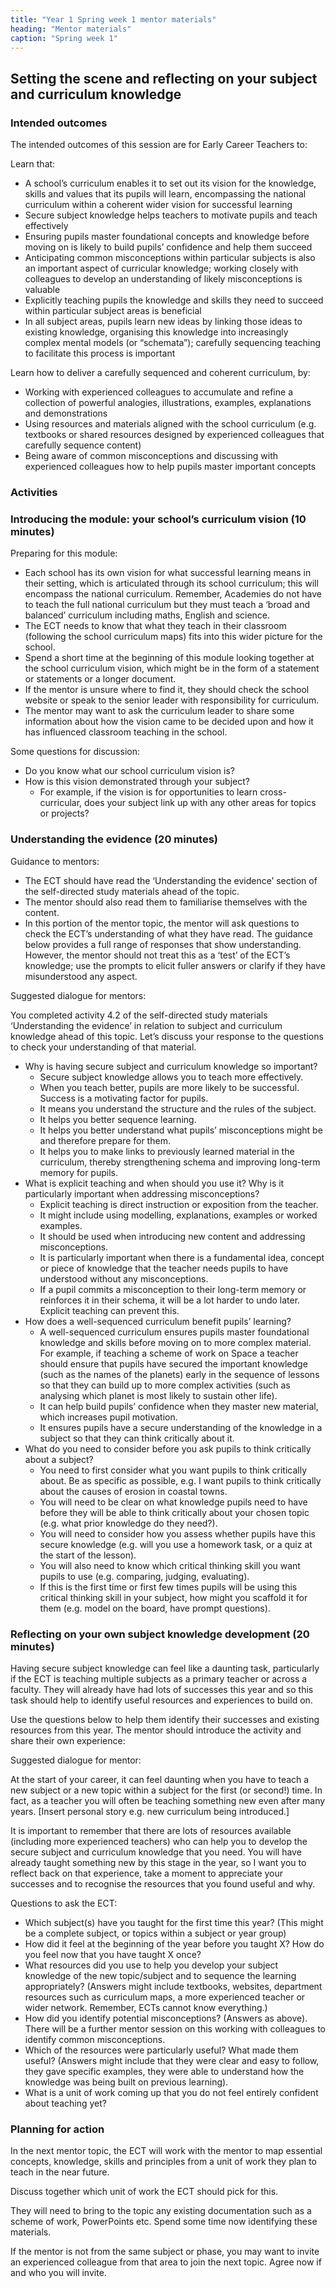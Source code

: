 ```yaml
---
title: "Year 1 Spring week 1 mentor materials"
heading: "Mentor materials"
caption: "Spring week 1"
---
```


## Setting the scene and reflecting on your subject and curriculum knowledge

### Intended outcomes

The intended outcomes of this session are for Early Career Teachers to:

Learn that:

- A school’s curriculum enables it to set out its vision for the knowledge, skills and values that its pupils will learn, encompassing the national curriculum within a coherent wider vision for successful learning
- Secure subject knowledge helps teachers to motivate pupils and teach effectively
- Ensuring pupils master foundational concepts and knowledge before moving on is likely to build pupils’ confidence and help them succeed
- Anticipating common misconceptions within particular subjects is also an important aspect of curricular knowledge; working closely with colleagues to develop an understanding of likely misconceptions is valuable
- Explicitly teaching pupils the knowledge and skills they need to succeed within particular subject areas is beneficial
- In all subject areas, pupils learn new ideas by linking those ideas to existing knowledge, organising this knowledge into increasingly complex mental models (or “schemata”); carefully sequencing teaching to facilitate this process is important

Learn how to deliver a carefully sequenced and coherent curriculum, by:

- Working with experienced colleagues to accumulate and refine a collection of powerful analogies, illustrations, examples, explanations and demonstrations
- Using resources and materials aligned with the school curriculum (e.g. textbooks or shared resources designed by experienced colleagues that carefully sequence content)
- Being aware of common misconceptions and discussing with experienced colleagues how to help pupils master important concepts

### Activities

### Introducing the module: your school’s curriculum vision (10 minutes)

Preparing for this module:

- Each school has its own vision for what successful learning means in their setting, which is articulated through its school curriculum; this will encompass the national curriculum. Remember, Academies do not have to teach the full national curriculum but they must teach a ‘broad and balanced’ curriculum including maths, English and science.
- The ECT needs to know that what they teach in their classroom (following the school curriculum maps) fits into this wider picture for the school.
- Spend a short time at the beginning of this module looking together at the school curriculum vision, which might be in the form of a statement or statements or a longer document.
- If the mentor is unsure where to find it, they should check the school website or speak to the senior leader with responsibility for curriculum.
- The mentor may want to ask the curriculum leader to share some information about how the vision came to be decided upon and how it has influenced classroom teaching in the school.

Some questions for discussion:

- Do you know what our school curriculum vision is?
- How is this vision demonstrated through your subject?
  - For example, if the vision is for opportunities to learn cross-curricular, does your subject link up with any other areas for topics or projects?

### Understanding the evidence (20 minutes)

Guidance to mentors:

- The ECT should have read the ‘Understanding the evidence’ section of the self-directed study materials ahead of the topic.
- The mentor should also read them to familiarise themselves with the content.
- In this portion of the mentor topic, the mentor will ask questions to check the ECT’s understanding of what they have read. The guidance below provides a full range of responses that show understanding. However, the mentor should not treat this as a ‘test’ of the ECT’s knowledge; use the prompts to elicit fuller answers or clarify if they have misunderstood any aspect.

Suggested dialogue for mentors:

You completed activity 4.2 of the self-directed study materials ‘Understanding the evidence’ in relation to subject and curriculum knowledge ahead of this topic. Let’s discuss your response to the questions to check your understanding of that material.

- Why is having secure subject and curriculum knowledge so important?
  - Secure subject knowledge allows you to teach more effectively.
  - When you teach better, pupils are more likely to be successful. Success is a motivating factor for pupils.
  - It means you understand the structure and the rules of the subject.
  - It helps you better sequence learning.
  - It helps you better understand what pupils’ misconceptions might be and therefore prepare for them.
  - It helps you to make links to previously learned material in the curriculum, thereby strengthening schema and improving long-term memory for pupils.
- What is explicit teaching and when should you use it? Why is it particularly important when addressing misconceptions?
  - Explicit teaching is direct instruction or exposition from the teacher.
  - It might include using modelling, explanations, examples or worked examples.
  - It should be used when introducing new content and addressing misconceptions.
  - It is particularly important when there is a fundamental idea, concept or piece of knowledge that the teacher needs pupils to have understood without any misconceptions.
  - If a pupil commits a misconception to their long-term memory or reinforces it in their schema, it will be a lot harder to undo later. Explicit teaching can prevent this.
- How does a well-sequenced curriculum benefit pupils’ learning?
  - A well-sequenced curriculum ensures pupils master foundational knowledge and skills before moving on to more complex material. For example, if teaching a scheme of work on Space a teacher should ensure that pupils have secured the important knowledge (such as the names of the planets) early in the sequence of lessons so that they can build up to more complex activities (such as analysing which planet is most likely to sustain other life).
  - It can help build pupils’ confidence when they master new material, which increases pupil motivation.
  - It ensures pupils have a secure understanding of the knowledge in a subject so that they can think critically about it.
- What do you need to consider before you ask pupils to think critically about a subject?
  - You need to first consider what you want pupils to think critically about. Be as specific as possible, e.g. I want pupils to think critically about the causes of erosion in coastal towns.
  - You will need to be clear on what knowledge pupils need to have before they will be able to think critically about your chosen topic (e.g. what prior knowledge do they need?).
  - You will need to consider how you assess whether pupils have this secure knowledge (e.g. will you use a homework task, or a quiz at the start of the lesson).
  - You will also need to know which critical thinking skill you want pupils to use (e.g. comparing, judging, evaluating).
  - If this is the first time or first few times pupils will be using this critical thinking skill in your subject, how might you scaffold it for them (e.g. model on the board, have prompt questions).

### Reflecting on your own subject knowledge development (20 minutes)

Having secure subject knowledge can feel like a daunting task, particularly if the ECT is teaching multiple subjects as a primary teacher or across a faculty. They will already have had lots of successes this year and so this task should help to identify useful resources and experiences to build on.

Use the questions below to help them identify their successes and existing resources from this year.
The mentor should introduce the activity and share their own experience:

Suggested dialogue for mentor:

At the start of your career, it can feel daunting when you have to teach a new subject or a new topic within a subject for the first (or second!) time. In fact, as a teacher you will often be teaching something new even after many years. [Insert personal story e.g. new curriculum being introduced.]

It is important to remember that there are lots of resources available (including more experienced teachers) who can help you to develop the secure subject and curriculum knowledge that you need. You will have already taught something new by this stage in the year, so I want you to reflect back on that experience, take a moment to appreciate your successes and to recognise the resources that you found useful and why.

Questions to ask the ECT:

- Which subject(s) have you taught for the first time this year? (This might be a complete subject, or topics within a subject or year group)
- How did it feel at the beginning of the year before you taught X? How do you feel now that you have taught X once?
- What resources did you use to help you develop your subject knowledge of the new topic/subject and to sequence the learning appropriately? (Answers might include textbooks, websites, department resources such as curriculum maps, a more experienced teacher or wider network. Remember, ECTs cannot know everything.)
- How did you identify potential misconceptions? (Answers as above). There will be a further mentor session on this working with colleagues to identify common misconceptions.
- Which of the resources were particularly useful? What made them useful? (Answers might include that they were clear and easy to follow, they gave specific examples, they were able to understand how the knowledge was being built on previous learning).
- What is a unit of work coming up that you do not feel entirely confident about teaching yet?

### Planning for action

In the next mentor topic, the ECT will work with the mentor to map essential concepts, knowledge, skills and principles from a unit of work they plan to teach in the near future.

Discuss together which unit of work the ECT should pick for this.

They will need to bring to the topic any existing documentation such as a scheme of work, PowerPoints etc. Spend some time now identifying these materials.

If the mentor is not from the same subject or phase, you may want to invite an experienced colleague from that area to join the next topic. Agree now if and who you will invite.
